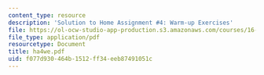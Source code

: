 ```yaml
---
content_type: resource
description: 'Solution to Home Assignment #4: Warm-up Exercises'
file: https://ol-ocw-studio-app-production.s3.amazonaws.com/courses/16-20-structural-mechanics-fall-2002/f077d930464b1512ff34eeb87491051c_ha4we.pdf
file_type: application/pdf
resourcetype: Document
title: ha4we.pdf
uid: f077d930-464b-1512-ff34-eeb87491051c
---
```

